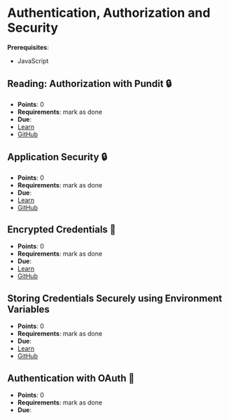 # Authentication, Authorization and Security

**Prerequisites**:
- JavaScript

<!-- TODO: overview -->

## Reading: Authorization with Pundit 🔒
- **Points**: 0 
- **Requirements**: mark as done
- **Due**:
- [Learn](https://learn.firstdraft.com/lessons/202-pundit-authorization)
- [GitHub](https://github.com/appdev-lessons/pundit-authorization)

## Application Security 🔒
- **Points**: 0 
- **Requirements**: mark as done
- **Due**:
- [Learn](https://learn.firstdraft.com/lessons/312-rails-security)
- [GitHub](https://github.com/DPI-WE/rails-security)

## Encrypted Credentials 🤫
- **Points**: 0 
- **Requirements**: mark as done
- **Due**:
- [Learn](https://learn.firstdraft.com/lessons/298-rails-encrypted-credentials)
- [GitHub](https://github.com/DPI-WE/rails-encrypted-credentials)

## Storing Credentials Securely using Environment Variables
- **Points**: 0 
- **Requirements**: mark as done
- **Due**:
- [Learn](https://learn.firstdraft.com/lessons/52-storing-credentials-securely)
- [GitHub](https://github.com/appdev-lessons/storing-credentials-securely)

<!-- TODO -->
## Authentication with OAuth 🪪
- **Points**: 0 
- **Requirements**: mark as done
- **Due**:

